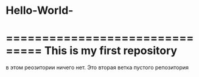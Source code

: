 # Hello-World-
===============================
This is my first repository
===============================

в этом реозитории ничего нет.
Это вторая ветка пустого репозитория
